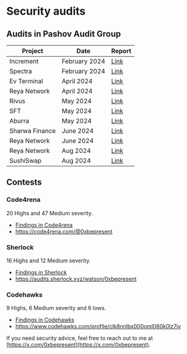 # Security audits 

## Audits in Pashov Audit Group

| Project         | Date          | Report                                         |
| -------         | ----          | ------                                         |
| Increment       | February 2024 | [Link](/privateaudits/increment-security-review.pdf)    |
| Spectra         | February 2024 | [Link](/privateaudits/Spectra-security-review.pdf)      |
| Ev Terminal     | April 2024    | [Link](/privateaudits/EVTerminal-security-review.pdf)   |
| Reya Network    | April 2024    | [Link](/privateaudits/ReyaNetwork-security-review-April.pdf) |
| Rivus           | May 2024      | [Link](/privateaudits/Rivus-security-review.pdf)        |
| SFT             | May 2024      | [Link](/privateaudits/SFT-security-review.pdf)          |   
| Aburra          | May 2024      | [Link](/privateaudits/Aburra-security-review.pdf)        |
| Sharwa Finance  | June 2024     | [Link](/privateaudits/SharwaFinance-security-review.pdf)|   
| Reya Network    | June 2024     | [Link](/privateaudits/ReyaNetwork-June29.pdf)|
| Reya Network    | Aug 2024      | [Link](/privateaudits/ReyaNetwork-security-review-August.pdf)|
| SushiSwap       | Aug 2024      | [Link](/privateaudits/SushiSwap-security-review.pdf)|

## Contests

### Code4rena

20 Highs and 47 Medium severity.

- [Findings in Code4rena](c4/README.md)
- https://code4rena.com/@0xbepresent

### Sherlock

16 Highs and 12 Medium severity.

- [Findings in Sherlock](sherlock/README.md)
- https://audits.sherlock.xyz/watson/0xbepresent

### Codehawks

9 Highs, 6 Medium severity and 6 lows.

- [Findings in Codehawks](codehawks/README.md)
- https://www.codehawks.com/profile/clk8nnlbx000oml080k0lz7iy


If you need security advice, feel free to reach out to me at [https://x.com/0xbepresent](https://x.com/0xbepresent).
